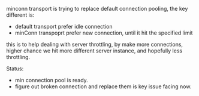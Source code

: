 minconn transport is trying to replace default connection pooling, the key different is:
- default transport prefer idle connection
- minConn transpoprt prefer new connection, until it hit the specified limit

this is to help dealing with server throttling, by make more connections, higher chance we hit more different server instance, and hopefully less throttling.


Status:
- min connection pool is ready.
- figure out broken connection and replace them is key issue facing now.